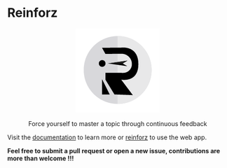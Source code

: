 # Reinforz

<p align="center">
<img src="https://raw.githubusercontent.com/devorein/reinforz/master/public/192.png">
<p>
<p align="center">
  Force yourself to master a topic through continuous feedback
</p>

Visit the [documentation](https://reinforz.github.io/reinforz-docs/) to learn more or [reinforz](https://reinforz.vercel.app) to use the web app.

**Feel free to submit a pull request or open a new issue, contributions are more than welcome !!!**
